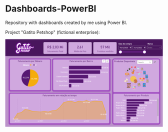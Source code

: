 # Dashboards-PowerBI
Repository with dashboards created by me using Power BI.

Project "Gatito Petshop" (fictional enterprise):

![DASHBOARD GATITO PETSHOP](images/gatito.png "Visualização do Dashboard para o Gatito Petshop")

